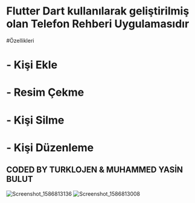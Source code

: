 # Flutter Dart kullanılarak geliştirilmiş olan Telefon Rehberi Uygulamasıdır

#Özellikleri

# - Kişi Ekle 

# - Resim Çekme

# - Kişi Silme 

# - Kişi Düzenleme

## CODED BY TURKLOJEN & MUHAMMED YASİN BULUT


![Screenshot_1586813136](https://user-images.githubusercontent.com/32311900/79162834-9c82f680-7de6-11ea-8571-b772c10a5ba9.png)
![Screenshot_1586813008](https://user-images.githubusercontent.com/32311900/79162841-9db42380-7de6-11ea-89e0-d65c0a50ca17.png)
